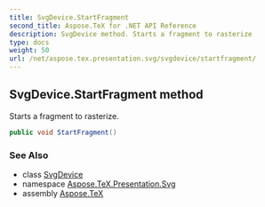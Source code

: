 ```yaml
---
title: SvgDevice.StartFragment
second_title: Aspose.TeX for .NET API Reference
description: SvgDevice method. Starts a fragment to rasterize
type: docs
weight: 50
url: /net/aspose.tex.presentation.svg/svgdevice/startfragment/
---
```

## SvgDevice.StartFragment method

Starts a fragment to rasterize.

```csharp
public void StartFragment()
```

### See Also

* class [SvgDevice](../)
* namespace [Aspose.TeX.Presentation.Svg](../../svgdevice/)
* assembly [Aspose.TeX](../../../)


